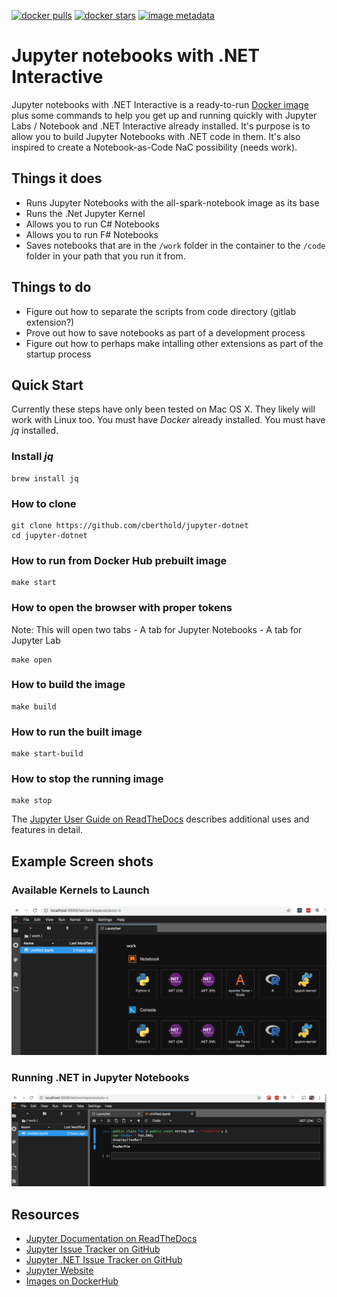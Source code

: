 [![docker pulls](https://img.shields.io/docker/pulls/cberthold/jupyter-dotnet.svg)](https://hub.docker.com/r/cberthold/jupyter-dotnet/) [![docker stars](https://img.shields.io/docker/stars/cberthold/jupyter-dotnet.svg)](https://hub.docker.com/r/cberthold/jupyter-dotnet/) [![image metadata](https://images.microbadger.com/badges/image/cberthold/jupyter-dotnet.svg)](https://microbadger.com/images/cberthold/jupyter-dotnet "cberthold/jupyter-dotnet image metadata")

# Jupyter notebooks with .NET Interactive
Jupyter notebooks with .NET Interactive is a ready-to-run [Docker image](https://hub.docker.com/r/cberthold/jupyter-dotnet) plus some commands to help you get up and running quickly with Jupyter Labs / Notebook and .NET Interactive already installed.  It's purpose is to allow you to build Jupyter Notebooks with .NET code in them.  It's also inspired to create a Notebook-as-Code NaC possibility (needs work).

## Things it does
 - Runs Jupyter Notebooks with the all-spark-notebook image as its base
 - Runs the .Net Jupyter Kernel
 - Allows you to run C# Notebooks
 - Allows you to run F# Notebooks
 - Saves notebooks that are in the `/work` folder in the container to the `/code` folder in your path that you run it from.

## Things to do
 - Figure out how to separate the scripts from code directory (gitlab extension?)
 - Prove out how to save notebooks as part of a development process
 - Figure out how to perhaps make intalling other extensions as part of the startup process

## Quick Start

Currently these steps have only been tested on Mac OS X.  They likely will work with Linux too.  You must have *Docker* already installed.  You must have *jq* installed.

### Install *jq*
```
brew install jq
```

### How to clone
```
git clone https://github.com/cberthold/jupyter-dotnet
cd jupyter-dotnet
```

### How to run from Docker Hub prebuilt image
```
make start
```

### How to open the browser with proper tokens
Note: This will open two tabs
    - A tab for Jupyter Notebooks
    - A tab for Jupyter Lab
```
make open
```

### How to build the image
```
make build
```

### How to run the built image
```
make start-build
```

### How to stop the running image
```
make stop
```

The [Jupyter User Guide on ReadTheDocs](http://jupyter-docker-stacks.readthedocs.io/) describes additional uses and features in detail.

## Example Screen shots

### Available Kernels to Launch
![](https://raw.githubusercontent.com/cberthold/jupyter-dotnet/master/images/jupyter-launcher.png)

### Running .NET in Jupyter Notebooks
![](https://raw.githubusercontent.com/cberthold/jupyter-dotnet/master/images/jupyter-dotnet-dark.png)


## Resources

- [Jupyter Documentation on ReadTheDocs](http://jupyter-docker-stacks.readthedocs.io/)
- [Jupyter Issue Tracker on GitHub](https://github.com/jupyter/docker-stacks/issues)
- [Jupyter .NET Issue Tracker on GitHub](https://github.com/cberthold/jupyter-dotnet/issues)
- [Jupyter Website](https://jupyter.org)
- [Images on DockerHub](https://hub.docker.com/r/cberthold/jupyter-dotnet)


